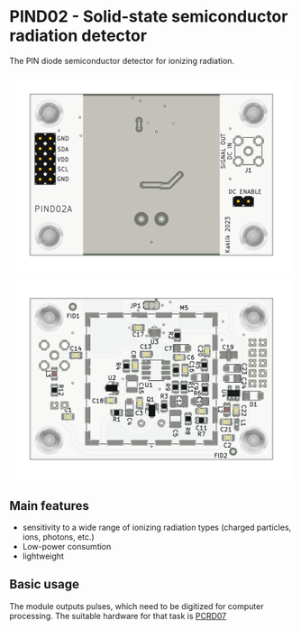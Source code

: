 # PIND02 - Solid-state semiconductor radiation detector

The PIN diode semiconductor detector for ionizing radiation. 

![PIND02 view from the top](doc/gen/img/PIND02-top.png)
![PIND02 bottom view](doc/gen/img/PIND02-bottom.png)


## Main features
  - sensitivity to a wide range of ionizing radiation types (charged particles, ions, photons, etc.)
  - Low-power consumtion
  - lightweight

## Basic usage

The module outputs pulses, which need to be digitized for computer processing. The suitable hardware for that task is [PCRD07](https://github.com/mlab-modules/PCRD07)
